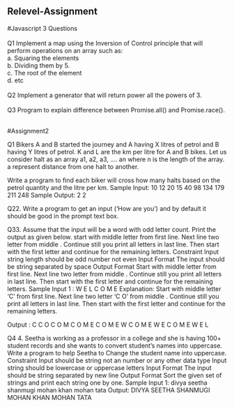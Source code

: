 ## Relevel-Assignment 
#Javascript 3 Questions <br><br>
Q1 Implement a map using the Inversion of Control principle that will perform operations on an array such as:<br>
a. Squaring the elements <br>
b. Dividing them by 5.<br>
c. The root of the element<br>
d. etc<br>
<br>
Q2 Implement a generator that will return power all the powers of 3.<br>
<br>
Q3 Program to explain difference between Promise.all() and Promise.race(). <br>
<br> 

#Assignment2 <br>

Q1 Bikers A and B started the journey and A having X litres of petrol and B having Y litres of petrol. K
and L are the km per litre for A and B bikes.
Let us consider halt as an array a1, a2, a3, .... an where n is the length of the array. a represent distance
from one halt to another.

Write a program to find each biker will cross how many halts based on the petrol quantity and the litre
per km.
Sample Input:
10 12
20 15
40 98 134 179 211 248
Sample Output:
2 2

Q22. Write a program to get an input (‘How are you’) and by default it should be good in the prompt text
box.

Q33. Assume that the input will be a word with odd letter count. Print the output as given below.
start with middle letter from first line. Next line two letter from middle . Continue still you print all
letters in last line. Then start with the first letter and continue for the remaining letters.
Constraint
Input string length should be odd number not even
Input Format
The input should be string separated by space
Output Format
Start with middle letter from first line. Next line two letter from middle . Continue still you print all letters in
last line. Then start with the first letter and continue for the remaining letters.
Sample Input 1 :
W E L C O M E
Explanation: Start with middle letter ‘C’ from first line. Next line two letter ‘C O’ from middle . Continue still
you print all letters in last line. Then start with the first letter and continue for the remaining letters.

Output :
C
C O
C O M
C O M E
C O M E W
C O M E W E
C O M E W E L

Q4 4. Seetha is working as a professor in a college and she is having 100+ student records and she wants
to convert student’s names into uppercase. Write a program to help Seetha to Change the student
name into uppercase.
Constraint
Input should be string not an number or any other data type
Input string should be lowercase or uppercase letters
Input Format
The input should be string separated by new line
Output Format
Sort the given set of strings and print each string one by one.
Sample Input 1:
divya
seetha
shanmugi
mohan khan
mohan tata
Output:
DIVYA
SEETHA
SHANMUGI
MOHAN KHAN
MOHAN TATA
